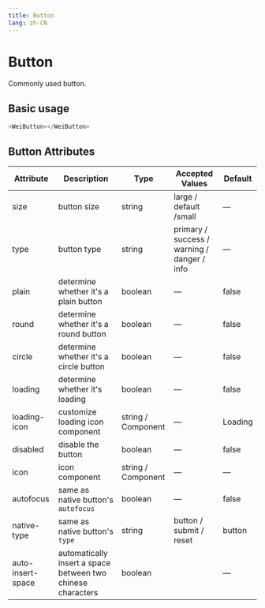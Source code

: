 ```yaml
---
title: Button
lang: zh-CN
---
```


# Button

Commonly used button.

## Basic usage

```javascript
<WeiButton></WeiButton>  
```

## Button Attributes

| Attribute                           | Description                                                     | Type               | Accepted Values                               | Default |
| ----------------------------------- | --------------------------------------------------------------- | ------------------ |-----------------------------------------------| ------- |
| size                                | button size                                                     | string             | large / default /small                        | —       |
| type                                | button type                                                     | string             | primary / success / warning / danger / info   | —       |
| plain                               | determine whether it's a plain button                           | boolean            | —                                             | false   |
| round                               | determine whether it's a round button                           | boolean            | —                                             | false   |
| circle                              | determine whether it's a circle button                          | boolean            | —                                             | false   |
| loading                             | determine whether it's loading                                  | boolean            | —                                             | false   |
| loading-icon                        | customize loading icon component                                | string / Component | —                                             | Loading |
| disabled                            | disable the button                                              | boolean            | —                                             | false   |
| icon                                | icon component                                                  | string / Component | —                                             | —       |
| autofocus                           | same as native button's `autofocus`                             | boolean            | —                                             | false   |
| native-type                         | same as native button's `type`                                  | string             | button / submit / reset                       | button  |
| auto-insert-space                   | automatically insert a space between two chinese characters     | boolean            |                                               | —       |
